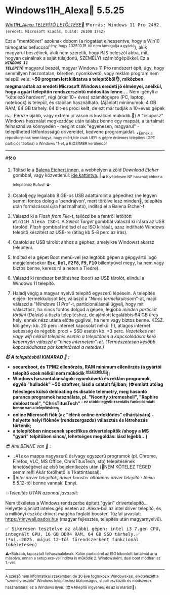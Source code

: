 # Windows11H_Alexa🛟 5.5.25
<a href="https://drive.google.com/drive/folders/1PjNjLoUtQdGAW1A2i_0EOtZBQQqCw1Ox?usp=drive_link">*Win11H_Alexa TELEPÍTŐ LETÖLTÉSE🎯*</a> <tt>❗Forrás: Windows 11 Pro 24H2.<sup>(eredeti Microsoft kiadás, build: 26100 1742)</sup></tt>

Ezt a "mentőövet" azoknak dobom (a riogatást elhessentve, hogy a Win10 támogatás befuccsol<sup>tény, hogy 2025.10.15-től nem támogatja a gyártó</sup>), akik magyarul beszélnek, akik nem szeretik, hogy <tt>M</tt>á<tt>S</tt> beleszól abba, mit, hogyan csinálnak a saját tulajdonú, SZEMÉLYI számítógépükkel.
Ez a <CODE><b><i>WINDOWS 11 TELEPÍTŐ</i></b></CODE> magyarul beszél, magyar Windows 11 Pro rendszert épít, úgy, hogy semmilyen haszontalan, kéretlen, nyomkövető, vagy reklám program nem települ vele: <b>~50 program lett kiiktatva a telepítőből👌, miközben megmaradtak az eredeti Microsoft Windows eredeti jó élményei, anélkül, hogy a gyári telepítőn rendszerszintű módosítás lenne...</b>. 
Nem igényli a "kötelező hardvert", régi (akár 10+ éves) számítógépre (PC, laptop, notebook) is települ, és stabilan használható. (Ajánlott minimumok: 4 GB RAM, 64 GB tárhely. 64 bit-es proci kell❗, de ezt már tudják a 10+éves gépek is... Persze újabb, vagy extrém jó vason is kiválóan működik.🤗)
A "csupasz" Windows használat megkezdése után találsz benne egy mappát, a tartalmát felhasználva könnyedén - megint csak "egyenesen, magyarul" - telepítheted létfontosságú drivereidet, kedvenc programjaidat. <sub>*Ennek a repository-nak nem tárgya, hogy miért,❗de csak UEFI-s gépre érdemes telepíteni (GPT partíciós táblára) a Windows 11-et, a BIOS/MBR kerülendő!</sub>

<hr>
#🛠️⚙️

1. Töltsd le a <a href="https://etcher.balena.io/">Balena Etchert innen</a>, a webhelyen a zöld *Download Etcher* gombbal, vagy közvetlenül: <a href="https://github.com/balena-io/etcher/releases/download/v2.1.0/balenaEtcher-2.1.0.Setup.exe">ide kattintva.</a> | <sub> ⛔ Kivételesen NE használj ehhez a telepítőhöz Rufust! ⛔</sub>.

2. Csatolj egy legalább 8 GB-os USB adattárolót a gépedhez (ne legyen semmi fontos dolog a 'pendrájvon', mert törölve lesz minden🚩,  telepítés után formázással újra használható), indítsd el a Balena Etcher-t
   
3. Válaszd ki a *Flash from File*-t, tallózd be a fentről letöltött <tt>Win11H_Alexa ISO</tt>-t. A *Select Target* gombbal válaszd ki írásra az USB tárolód. *Flash* gombbal indítsd el az ISO kiírását, azaz indítható Windows telepítő készítést az USB-re (átlag kb 5-8 perc az írás).
   
4. Csatold az USB tárolót ahhoz a géphez, amelyikre Windowst akarsz telepíteni.
   
5. Indítsd el a gépet Boot menü-vel (ez legtöbb gépen a gépgyártó logó megjelenésekor <b><tt>Esc</tt>, <tt>Del</tt>, <tt>F2</tt><tt>F8</tt>, <tt>F9</tt>, <tt>F10</tt></b> billentyűvel megy, ha nem vagy biztos benne, keress rá a neten a Tiedre).
   
6. Válaszd ki rendszer betöltéshez (boot) az USB tárolót, elindul a Windows 11 telepítő.
    
7. Haladj végig a magyar nyelvű telepítő egyszerű lépésein. A telepítés elején: termékkulcsot kér, válaszd a "*Nincs termékkulcsom*"-at, majd válaszd a "*Windows 11 Pro*"-t, partícionálásnál ügyelj, hogy mit választasz, ha nincs fontos dolgod a gépen, legjobb *minden partíciót törölni* (*Delete*) a tiszta telepítéshez, de ajánlott legalábbis 64 GB üres hely, ennek nézz utána előtte guglival, ha nem vagy biztos benne. KÉSZ.
   Időigény: kb. 20 perc internet kapcsolat nélkül (!), átlagos internet sebesség és régebbi proci + SSD esetén kb. +3 perc. *Vezetékes net vagy wifi nélküli telepítés esetén a telepítőben a kapcsolódásra kérő képernyőn válaszd a "nincs internetem"-et. (Természetesen később kapcsolódhatsz pár kattintással a netedre.)*
   

  <b>

*😈 A telepítésből KIMARAD 💩 :*
     
- secureboot, és TPM2 ellenőrzés, RAM minimum ellenőrzés (a gyártói telepítő ezek nélkül nem működik <sup><a href="https://www.microsoft.com/hu-hu/windows/windows-11-specifications">részletek itt</a></sup>);
- Windows haszontalanságok: nyomkövető és reklám programok, egyéb "hulladék" ~50 szoftver, lásd a csatolt fájlban; (⛔ emiatt utólag felesleges külső debloating és disable telemetry, meg hasonló parancs programok használata, pl. "Neonity xtremeshell", "Raphire debloat tool", "ChrisTitusTech" <sup>- ez utóbbi egyéb zseniális funkciói miatt benne van a telepítésben</sup>)
- online Microsoft fiók (az "élénk online érdeklődés" elhárítására) - helyette helyi fióknév (rendszergazda) választás és létrehozás történik;
- a telepítőben nincsenek specifikus drivertelepítők /ahogy a MS "gyári" telpítőben sincs/, lehetséges megoldás: lásd lejjebb...</sub>)
  </b>

*😎 Ami BENNE van 👀 :*
  
- <tt>.Alexa</tt> mappa nagyszerű és/vagy egyszerű programok (pl. Chrome, Firefox, VLC, MS Office, ChrisTitusTech, stb) telepítésének lehetőségével az első bejelentkezés után (🥳NEM KÖTELEZ TÉGED semmire!!! Akár törölhető is 1 kattintással).
- 🥇*intel driver telepítők, driver booster általános driver telepítő* : Alexa 5.5.12-től benne vannak!
Ennyi.

*💥Telepítés UTÁN azonnal javasolt:*

Nem tökéletes a Windows rendszerbe épített "gyári" drivertelepítő... Helyette ajánlott inteles gép esetén az .Alexa-ból az intel driver telepítő, és a milliónyi eszköz drivert magába foglaló booster. Tűzfal javaslat: https://tinywall.pados.hu/ (magyar fejlesztés, telepítés után magyarnyelvű).

<tt>✅ Sikeresen tesztelve az alábbi gépen: intel i3 7.gen CPU, integrált GPU, 16 GB DDR4 RAM, 64 GB SSD tárhely.✅ (*ui.:2025. május 12-től főrendszerként funkcionál tökéletesen)</tt>

<sub>⚠*Bátrabb, tapasztalt felhasználóknak. Külön partícióról az ISO kibontott tartalmát arra másolva, onnan a setup.exe-vel indítva is működik 2. Windowsként, dual boot módban az 1.-vel.</sub>
<hr>

<sub>A szerző nem informatikai szakember, de 30 éve foglalkozik Windows-sal, elkötelezett a "személyreszóló" Windows telepítéshez biztonságos, stabil eszközök és módszerek használatára, ez a Windows ilyen.</sub>
<sub>(😎A telepítő ingyenes, és az is marad!💝)</sub>
